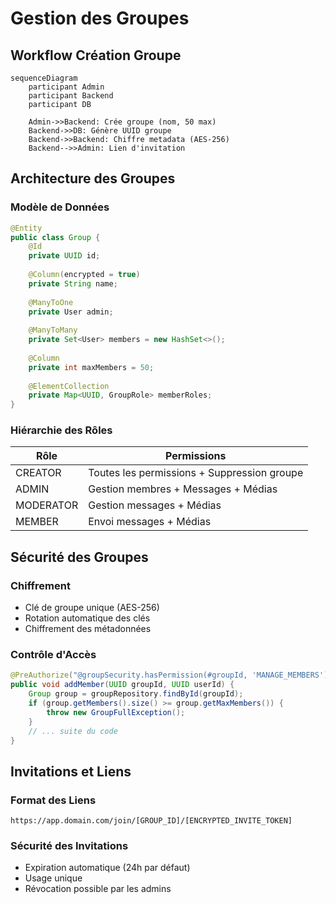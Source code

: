 # Gestion des Groupes

## Workflow Création Groupe

```mermaid
sequenceDiagram
    participant Admin
    participant Backend
    participant DB
    
    Admin->>Backend: Crée groupe (nom, 50 max)
    Backend->>DB: Génère UUID groupe
    Backend->>Backend: Chiffre metadata (AES-256)
    Backend-->>Admin: Lien d'invitation
```

## Architecture des Groupes

### Modèle de Données
```java
@Entity
public class Group {
    @Id
    private UUID id;
    
    @Column(encrypted = true)
    private String name;
    
    @ManyToOne
    private User admin;
    
    @ManyToMany
    private Set<User> members = new HashSet<>();
    
    @Column
    private int maxMembers = 50;
    
    @ElementCollection
    private Map<UUID, GroupRole> memberRoles;
}
```

### Hiérarchie des Rôles
| Rôle | Permissions |
|------|------------|
| CREATOR | Toutes les permissions + Suppression groupe |
| ADMIN | Gestion membres + Messages + Médias |
| MODERATOR | Gestion messages + Médias |
| MEMBER | Envoi messages + Médias |

## Sécurité des Groupes

### Chiffrement
- Clé de groupe unique (AES-256)
- Rotation automatique des clés
- Chiffrement des métadonnées

### Contrôle d'Accès
```java
@PreAuthorize("@groupSecurity.hasPermission(#groupId, 'MANAGE_MEMBERS')")
public void addMember(UUID groupId, UUID userId) {
    Group group = groupRepository.findById(groupId);
    if (group.getMembers().size() >= group.getMaxMembers()) {
        throw new GroupFullException();
    }
    // ... suite du code
}
```

## Invitations et Liens

### Format des Liens
```
https://app.domain.com/join/[GROUP_ID]/[ENCRYPTED_INVITE_TOKEN]
```

### Sécurité des Invitations
- Expiration automatique (24h par défaut)
- Usage unique
- Révocation possible par les admins
